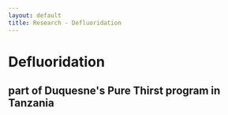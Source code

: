 ```yaml
---
layout: default
title: Research - Defluoridation
---
```

# Defluoridation
## part of Duquesne's Pure Thirst program in Tanzania
